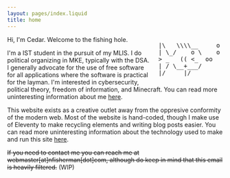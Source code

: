 ```yaml
---
layout: pages/index.liquid
title: home
---
```


<pre style="float:right;margin-left:15px;margin-bottom:10px;">
|\   \\\\__     o
| \_/    o \    o 
> _   (( <_  oo  
| / \__+___/      
|/     |/
</pre>

Hi, I'm Cedar. Welcome to the fishing hole.

I'm a IST student in the pursuit of my MLIS. I do political organizing in MKE, typically with the DSA. I generally advocate for the use of free software for all applications where the software is practical for the layman. I'm interested in cybersecurity, political theory, freedom of information, and Minecraft. You can read more uninteresting information about me [here](/about/me).

This website exists as a creative outlet away from the oppresive conformity of the modern web. Most of the website is hand-coded, though I make use of Eleventy to make recycling elements and writing blog posts easier. You can read more uninteresting information about the technology used to make and run this site [here](/about/site).

~~If you need to contact me you can reach me at webmaster[at]nfisherman[dot]com, although do keep in mind that this email is heavily filtered.~~ (WIP)
